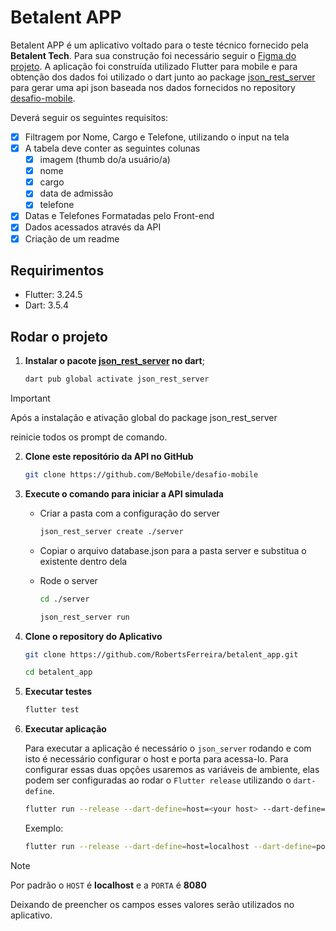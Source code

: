 # Betalent APP

 Betalent APP é um aplicativo voltado para o teste técnico fornecido pela **Betalent Tech**.
 Para sua construção foi necessário seguir o [Figma do projeto](https://www.figma.com/design/Lpdera6rS8SztMUAwzkpN0/Teste-T%C3%A9cnico-Mobile-BeTalent?node-id=1-4&node-type=canvas&t=ilyEeJ2SwabAGp0w-0). A aplicação foi construída utilizado Flutter para mobile e para obtenção dos dados foi utilizado o dart junto ao package [json_rest_server](https://pub.dev/packages/json_rest_server) para gerar uma api json baseada nos dados fornecidos no repository [desafio-mobile](https://github.com/BeMobile/desafio-mobile).

 Deverá seguir os seguintes requisitos:

- [x] Filtragem por Nome, Cargo e Telefone, utilizando o input na tela
- [x] A tabela deve conter as seguintes colunas
  - [x] imagem (thumb do/a usuário/a)
  - [x] nome
  - [x] cargo
  - [x] data de admissão
  - [x] telefone
- [x] Datas e Telefones Formatadas pelo Front-end
- [x] Dados acessados através da API
- [x] Criação de um readme

## Requirimentos

- Flutter: 3.24.5
- Dart: 3.5.4

## Rodar o projeto

1. **Instalar o pacote [json_rest_server](https://pub.dev/packages/json_rest_server) no dart**;

   ```bash
   dart pub global activate json_rest_server
   ```

> [!IMPORTANT]
> Após a instalação e ativação global do package json_rest_server
> 
> reinicie todos os prompt de comando.

2. **Clone este repositório da API no GitHub**

   ```bash
   git clone https://github.com/BeMobile/desafio-mobile
   ```

3. **Execute o comando para iniciar a API simulada**

   - Criar a pasta com a configuração do server

     ```bash
     json_rest_server create ./server
     ```

   - Copiar o arquivo database.json para a pasta server e
     substitua o existente dentro dela

   - Rode o server

     ```bash
     cd ./server
     ```

     ```bash
     json_rest_server run
     ```

4. **Clone o repository do Aplicativo**

   ```bash
   git clone https://github.com/RobertsFerreira/betalent_app.git
   ```

   ```bash
   cd betalent_app
   ```

5. **Executar testes**

   ```bash
   flutter test
   ```

6. **Executar aplicação**

   Para executar a aplicação é necessário o `json_server` rodando e com isto é necessário
   configurar o host e porta para acessa-lo.
   Para configurar essas duas opções usaremos as variáveis de ambiente, elas podem ser
   configuradas ao rodar o `Flutter release` utilizando o `dart-define`.

    ```bash
    flutter run --release --dart-define=host=<your host> --dart-define=port=<your port> 
    ```

    Exemplo:

    ```bash
    flutter run --release --dart-define=host=localhost --dart-define=port=8080 
    ```

> [!NOTE]
> Por padrão o `HOST` é **localhost** e a `PORTA` é **8080**
>
>
> Deixando de preencher os campos esses valores serão utilizados no aplicativo.
